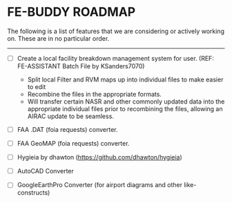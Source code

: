 # FE-BUDDY ROADMAP


The following is a list of features that we are considering or actively working on. These are in no particular order.

---

- [ ] Create a local facility breakdown management system for user. (REF: FE-ASSISTANT Batch File by KSanders7070)
  - Split local Filter and RVM maps up into individual files to make easier to edit
  - Recombine the files in the appropriate formats.
  - Will transfer certain NASR and other commonly updated data into the appropriate individual files prior to recombining the files, allowing an AIRAC update to be seamless.

- [ ] FAA .DAT (foia requests) converter.

- [ ] FAA GeoMAP (foia requests) converter.

- [ ] Hygieia by dhawton (https://github.com/dhawton/hygieia)

- [ ] AutoCAD Converter

- [ ] GoogleEarthPro Converter (for airport diagrams and other like-constructs)

